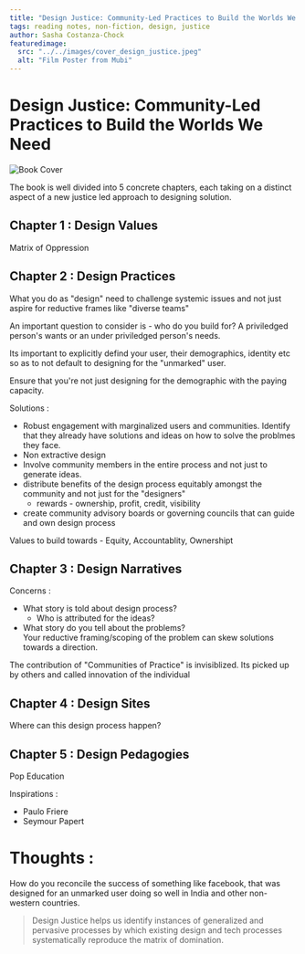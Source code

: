 ```yaml
---
title: "Design Justice: Community-Led Practices to Build the Worlds We Need"
tags: reading notes, non-fiction, design, justice
author: Sasha Costanza-Chock
featuredimage:
  src: "../../images/cover_design_justice.jpeg"
  alt: "Film Poster from Mubi"
---
```


# Design Justice: Community-Led Practices to Build the Worlds We Need

![Book Cover](cover_design_justice.jpeg)

The book is well divided into 5 concrete chapters, each taking on a distinct aspect of a new justice led approach to designing solution.

## Chapter 1 : Design Values

Matrix of Oppression

## Chapter 2 : Design Practices

What you do as "design" need to challenge systemic issues and not just aspire for reductive frames like "diverse teams"

An important question to consider is - who do you build for? A priviledged person's wants or an under priviledged person's needs.

Its important to explicitly defind your user, their demographics, identity etc so as to not default to designing for the "unmarked" user.

Ensure that you're not just designing for the demographic with the paying capacity.

Solutions :

- Robust engagement with marginalized users and communities. Identify that they already have solutions and ideas on how to solve the problmes they face.
- Non extractive design
- Involve community members in the entire process and not just to generate ideas.
- distribute benefits of the design process equitably amongst the community and not just for the "designers"
  - rewards - ownership, profit, credit, visibility
- create community advisory boards or governing councils that can guide and own design process

Values to build towards - Equity, Accountablity, Ownershipt

## Chapter 3 : Design Narratives

Concerns :

- What story is told about design process?
  - Who is attributed for the ideas?
- What story do you tell about the problems?  
  Your reductive framing/scoping of the problem can skew solutions towards a direction.

The contribution of "Communities of Practice" is invisiblized. Its picked up by others and called innovation of the individual

## Chapter 4 : Design Sites

Where can this design process happen?

## Chapter 5 : Design Pedagogies

Pop Education

Inspirations :

- Paulo Friere
- Seymour Papert

# Thoughts :

How do you reconcile the success of something like facebook, that was designed for an unmarked user doing so well in India and other non-western countries.

> Design Justice helps us identify instances of generalized and pervasive processes by which existing design and tech processes systematically reproduce the matrix of domination.

